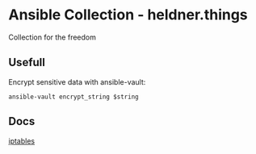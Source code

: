 # Ansible Collection - heldner.things

Collection for the freedom

## Usefull

Encrypt sensitive data with ansible-vault:

```shell
ansible-vault encrypt_string $string
```

## Docs

[iptables](roles/iptables/README.md)

